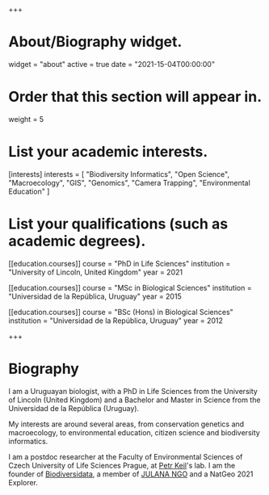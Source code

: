 +++
# About/Biography widget.
widget = "about"
active = true
date = "2021-15-04T00:00:00"

# Order that this section will appear in.
weight = 5

# List your academic interests.
[interests]
  interests = [
    "Biodiversity Informatics",
	"Open Science",
    "Macroecology",
    "GIS",
    "Genomics",
    "Camera Trapping",
    "Environmental Education"
  ]

# List your qualifications (such as academic degrees).
[[education.courses]]
  course = "PhD in Life Sciences"
  institution = "University of Lincoln, United Kingdom"
  year = 2021

[[education.courses]]
  course = "MSc in Biological Sciences"
  institution = "Universidad de la República, Uruguay"
  year = 2015

[[education.courses]]
  course = "BSc (Hons) in Biological Sciences"
  institution = "Universidad de la República, Uruguay"
  year = 2012
 
+++

# Biography

I am a Uruguayan biologist, with a PhD in Life Sciences from the University of Lincoln (United Kingdom) and a Bachelor and Master in Science from the Universidad de la República (Uruguay). 

My interests are around several areas, from conservation genetics and macroecology, to environmental education, citizen science and biodiversity informatics. 

I am a postdoc researcher at the Faculty of Environmental Sciences of Czech University of Life Sciences Prague, at [Petr Keil](https://petrkeil.github.io/website/)'s lab. I am the founder of [Biodiversidata](https://biodiversidata.org/), a member of [JULANA NGO](https://julana.org) and a NatGeo 2021 Explorer.
